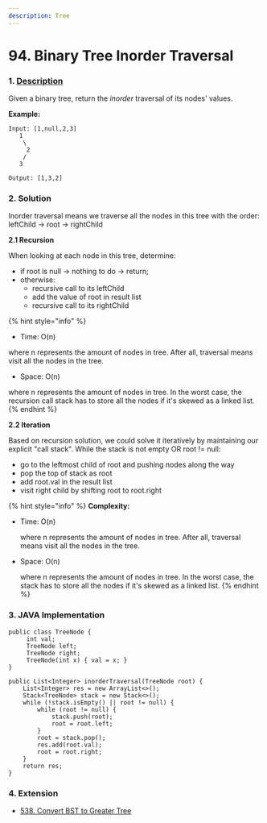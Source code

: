 ```yaml
---
description: Tree
---
```


# 94. Binary Tree Inorder Traversal

### 1. [Description](https://leetcode.com/problems/binary-tree-inorder-traversal/description/)

Given a binary tree, return the _inorder_ traversal of its nodes' values.

**Example:**

```text
Input: [1,null,2,3]
   1
    \
     2
    /
   3

Output: [1,3,2]
```



### 2. Solution

Inorder traversal means we traverse all the nodes in this tree with the order: leftChild -&gt; root -&gt; rightChild

**2.1 Recursion**

When looking at each node in this tree, determine: 

* if root is null -&gt; nothing to do -&gt; return;
* otherwise:
  * recursive call to its leftChild 
  * add the value of root in result list
  * recursive call to its rightChild

{% hint style="info" %}
* Time: O\(n\)  

where n represents the amount of nodes in tree. After all, traversal means visit all the nodes in the tree.

* Space: O\(n\)  

where n represents the amount of nodes in tree. In the worst case, the recursion call stack has to store all the nodes if it's skewed as a linked list.
{% endhint %}

**2.2 Iteration**

Based on recursion solution, we could solve it iteratively by maintaining our explicit "call stack". While the stack is not empty OR root != null:

* go to the leftmost child of root and pushing nodes along the way
* pop the top of stack as root
* add root.val in the result list
* visit right child by shifting root to root.right

{% hint style="info" %}
**Complexity:**

* Time: O\(n\)  

  where n represents the amount of nodes in tree. After all, traversal means visit all the nodes in the tree.

* Space: O\(n\)  

  where n represents the amount of nodes in tree. In the worst case, the stack has to store all the nodes if it's skewed as a linked list.
{% endhint %}



### 3. JAVA Implementation

```text
public class TreeNode {
     int val;
     TreeNode left;
     TreeNode right;
     TreeNode(int x) { val = x; }
}

public List<Integer> inorderTraversal(TreeNode root) {
	List<Integer> res = new ArrayList<>();
	Stack<TreeNode> stack = new Stack<>();
	while (!stack.isEmpty() || root != null) {
		while (root != null) {
			stack.push(root);
			root = root.left;
		}
		root = stack.pop();
		res.add(root.val);
		root = root.right;
	}
    return res;
}

```



### 4. Extension

* [538. Convert BST to Greater Tree ](https://app.gitbook.com/@alittlebit/s/data-structures-and-algorithms-in-java/538.-convert-bst-to-greater-tree)

